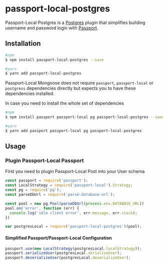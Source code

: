 # passport-local-postgres

Passport-Local Postgres is a [Postgres](https://www.postgresql.org/) plugin 
that simplifies building username and password login with [Passport](http://passportjs.org).

## Installation

```bash
#npm
$ npm install passport-local-postgres --save

#yarn
$ yarn add passport-local-postgres
```

Passport-Local Mongoose does not require `passport`, `passport-local` or `postgress` dependencies directly but expects you
to have these dependencies installed.

In case you need to install the whole set of dependencies

```bash
#npm
$ npm install passport passport-local pg passport-local-postgres --save

#yarn
$ yarn add passport passport-local pg passport-local-postgres
```

## Usage

### Plugin Passport-Local Passport
First you need to plugin Passport-Local Post into your User schema

```javascript
const passport = require('passport');
const LocalStrategy = require('passport-local').Strategy;
const pg = require('pg');
const parseDbUrl = require('parse-database-url');

const pool = new pg.Pool(parseDbUrl(process.env.DATABASE_URL))
pool.on('error', function (err) {
  console.log('idle client error', err.message, err.stack);
})

var postgresLocal = require('passport-local-postgres')(pool);
```

#### Simplified Passport/Passport-Local Configuration

```javascript
passport.use(new LocalStrategy(postgresLocal.localStrategy));
passport.serializeUser(postgresLocal.serializeUser);
passport.deserializeUser(postgresLocal.deserializeUser);
```

